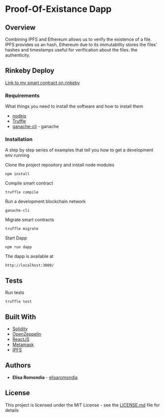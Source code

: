 # Proof-Of-Existance Dapp

## Overview
Combining IPFS and Ethereum allows us to verify the existence of a file. IPFS provides us an hash, Ethereum due to its immutability stores the files' hashes and timestamps useful for verification about the files. the authenticity.


## Rinkeby Deploy
[Link to my smart contract on rinkeby](https://etherscan.io/address/0xb3294a622ed39f3718753f0b8a7487C41E189e8b)

### Requirements

What things you need to install the software and how to install them

* [nodejs](https://www.digitalocean.com/community/tutorials/how-to-install-node-js-on-ubuntu-18-04)
* [Truffle](https://truffleframework.com/docs/truffle/getting-started/installation)
* [ganache-cli](https://github.com/trufflesuite/ganache-cli) - ganache

### Installation

A step by step series of examples that tell you how to get a development env running

Clone the project repository and install node modules

```
npm install
```

Compile smart contract

```
truffle compile
```

Run a development blockchain network

```
ganache-cli
```

Migrate smart contracts

```
truffle migrate
```

Start Dapp

```
npm run dapp
```

The dapp is available at

```
http://localhost:3000/
```

## Tests


Run tests

```
truffle test
```


## Built With

* [Solidity](https://reactjs.org/docs/getting-started.html)
* [OpenZeppelin](https://github.com/OpenZeppelin/openzeppelin-contracts)
* [ReactJS](https://reactjs.org/docs/getting-started.html)
* [Metamask](https://reactjs.org/docs/getting-started.html)
* [IPFS](https://reactjs.org/docs/getting-started.html)


## Authors

* **Elisa Romondia** - [elisaromondia](https://github.com/elisaromondia)

## License

This project is licensed under the MIT License - see the [LICENSE.md](LICENSE.md) file for details

